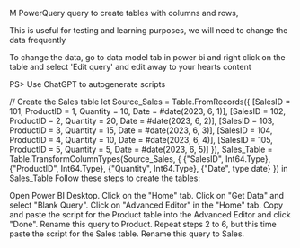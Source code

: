 M PowerQuery query to create tables with columns and rows, 

This is useful for testing and learning purposes, we will need to change the data frequently

To change the data, go to data model tab in power bi and right click on the table and select 'Edit query' and edit away to your hearts content

PS> Use ChatGPT to autogenerate scripts


// Create the Sales table
let
    Source_Sales = Table.FromRecords({
        [SalesID = 101, ProductID = 1, Quantity = 10, Date = #date(2023, 6, 1)],
        [SalesID = 102, ProductID = 2, Quantity = 20, Date = #date(2023, 6, 2)],
        [SalesID = 103, ProductID = 3, Quantity = 15, Date = #date(2023, 6, 3)],
        [SalesID = 104, ProductID = 4, Quantity = 10, Date = #date(2023, 6, 4)],
        [SalesID = 105, ProductID = 5, Quantity = 5, Date = #date(2023, 6, 5)]
    }),
    Sales_Table = Table.TransformColumnTypes(Source_Sales, {
        {"SalesID", Int64.Type}, 
        {"ProductID", Int64.Type}, 
        {"Quantity", Int64.Type}, 
        {"Date", type date}
    })
in
    Sales_Table
Follow these steps to create the tables:

Open Power BI Desktop.
Click on the "Home" tab.
Click on "Get Data" and select "Blank Query".
Click on "Advanced Editor" in the "Home" tab.
Copy and paste the script for the Product table into the Advanced Editor and click "Done".
Rename this query to Product.
Repeat steps 2 to 6, but this time paste the script for the Sales table.
Rename this query to Sales.
